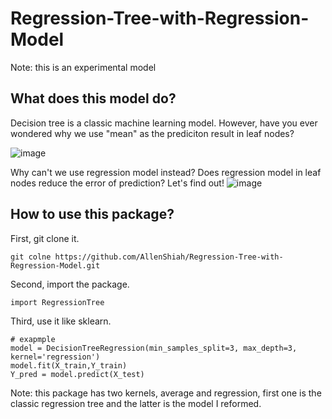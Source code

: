 # Regression-Tree-with-Regression-Model

Note: this is an experimental model



## What does this model do? 
Decision tree is a classic machine learning model. However, have you ever wondered why we use "mean" as the prediciton result in leaf nodes?

![image](https://miro.medium.com/max/875/1*ZVq5QHRyCdx-HJcpSCspKQ.png)

Why can't we use regression model instead? Does regression model in leaf nodes reduce the error of prediction? Let's find out!
![image](https://miro.medium.com/max/875/1*-s-RH_g23FqJ3-mnLZcm3Q.png)

## How to use this package?
First, git clone it.
```
git colne https://github.com/AllenShiah/Regression-Tree-with-Regression-Model.git
```
Second, import the package.
```
import RegressionTree
```
Third, use it like sklearn.
```
# exapmple
model = DecisionTreeRegression(min_samples_split=3, max_depth=3, kernel='regression')
model.fit(X_train,Y_train)
Y_pred = model.predict(X_test) 
```
Note: this package has two kernels, average and regression, first one is the classic regression tree and the latter is the model I reformed. 
